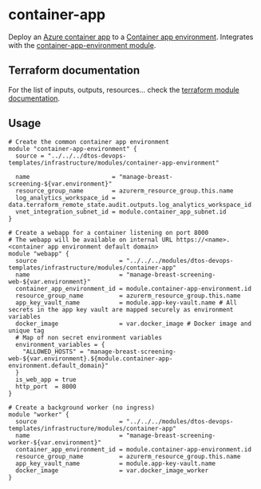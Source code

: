 # container-app

Deploy an [Azure container app](https://learn.microsoft.com/en-us/azure/container-apps/overview) to a [Container app environment](https://learn.microsoft.com/en-us/azure/container-apps/environment). Integrates with the [container-app-environment module](../container-app-environment/).

## Terraform documentation
For the list of inputs, outputs, resources... check the [terraform module documentation](tfdocs.md).

## Usage
```hcl
# Create the common container app environment
module "container-app-environment" {
  source = "../../../dtos-devops-templates/infrastructure/modules/container-app-environment"

  name                       = "manage-breast-screening-${var.environment}"
  resource_group_name        = azurerm_resource_group.this.name
  log_analytics_workspace_id = data.terraform_remote_state.audit.outputs.log_analytics_workspace_id
  vnet_integration_subnet_id = module.container_app_subnet.id
}

# Create a webapp for a container listening on port 8000
# The webapp will be available on internal URL https://<name>.<container app environment default domain>
module "webapp" {
  source                       = "../../../modules/dtos-devops-templates/infrastructure/modules/container-app"
  name                         = "manage-breast-screening-web-${var.environment}"
  container_app_environment_id = module.container-app-environment.id
  resource_group_name          = azurerm_resource_group.this.name
  app_key_vault_name           = module.app-key-vault.name # All secrets in the app key vault are mapped securely as environment variables
  docker_image                 = var.docker_image # Docker image and unique tag
  # Map of non secret environment variables
  environment_variables = {
    "ALLOWED_HOSTS" = "manage-breast-screening-web-${var.environment}.${module.container-app-environment.default_domain}"
  }
  is_web_app = true
  http_port  = 8000
}

# Create a background worker (no ingress)
module "worker" {
  source                       = "../../../modules/dtos-devops-templates/infrastructure/modules/container-app"
  name                         = "manage-breast-screening-worker-${var.environment}"
  container_app_environment_id = module.container-app-environment.id
  resource_group_name          = azurerm_resource_group.this.name
  app_key_vault_name           = module.app-key-vault.name
  docker_image                 = var.docker_image_worker
}
```
